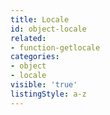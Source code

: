 ```yaml
---
title: Locale
id: object-locale
related:
- function-getlocale
categories:
- object
- locale
visible: 'true'
listingStyle: a-z
---
```



